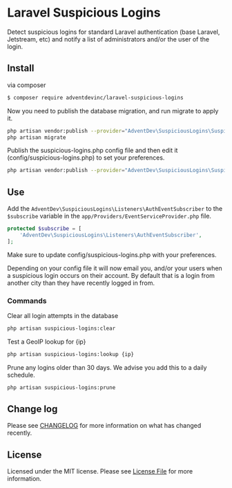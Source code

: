 # Laravel Suspicious Logins

Detect suspicious logins for standard Laravel authentication (base Laravel, Jetstream, etc) and notify a list 
of administrators and/or the user of the login. 

## Install

via composer

``` bash
$ composer require adventdevinc/laravel-suspicious-logins
```

Now you need to publish the database migration, and run migrate to apply it. 
```bash
php artisan vendor:publish --provider="AdventDev\SuspiciousLogins\SuspiciousLoginsServiceProvider" --tag="migrations"
php artisan migrate
```

Publish the suspicious-logins.php config file and then edit it (config/suspicious-logins.php) to set your 
preferences.

```bash
php artisan vendor:publish --provider="AdventDev\SuspiciousLogins\SuspiciousLoginsServiceProvider" --tag="config"
```

## Use

Add the ```AdventDev\SuspiciousLogins\Listeners\AuthEventSubscriber``` to the ```$subscribe``` variable in the ```app/Providers/EventServiceProvider.php``` file.

```php
protected $subscribe = [
    'AdventDev\SuspiciousLogins\Listeners\AuthEventSubscriber',
];
```

Make sure to update config/suspicious-logins.php with your preferences.

Depending on your config file it will now email you, and/or your users when a suspicious login occurs on their
account. By default that is a login from another city than they have recently logged in from.


### Commands

Clear all login attempts in the database
```bash
php artisan suspicious-logins:clear
```

Test a GeoIP lookup for {ip}
```bash
php artisan suspicious-logins:lookup {ip}
```

Prune any logins older than 30 days. We advise you add this to a daily schedule.
```bash
php artisan suspicious-logins:prune
```

## Change log

Please see [CHANGELOG](CHANGELOG.md) for more information on what has changed recently.

## License

Licensed under the MIT license. Please see [License File](LICENSE.md) for more information.
